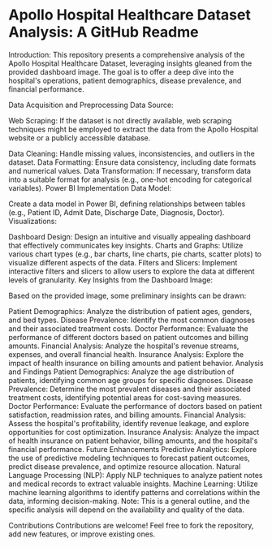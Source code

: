 # Apollo Hospital Healthcare Dataset Analysis: A GitHub Readme

Introduction:
This repository presents a comprehensive analysis of the Apollo Hospital Healthcare Dataset, leveraging insights gleaned from the provided dashboard image. The goal is to offer a deep dive into the hospital's operations, patient demographics, disease prevalence, and financial performance.

Data Acquisition and Preprocessing
Data Source:

Web Scraping: If the dataset is not directly available, web scraping techniques might be employed to extract the data from the Apollo Hospital website or a publicly accessible database.

Data Cleaning: Handle missing values, inconsistencies, and outliers in the dataset.
Data Formatting: Ensure data consistency, including date formats and numerical values.
Data Transformation: If necessary, transform data into a suitable format for analysis (e.g., one-hot encoding for categorical variables).
Power BI Implementation
Data Model:

Create a data model in Power BI, defining relationships between tables (e.g., Patient ID, Admit Date, Discharge Date, Diagnosis, Doctor).
Visualizations:

Dashboard Design: Design an intuitive and visually appealing dashboard that effectively communicates key insights.
Charts and Graphs: Utilize various chart types (e.g., bar charts, line charts, pie charts, scatter plots) to visualize different aspects of the data.
Filters and Slicers: Implement interactive filters and slicers to allow users to explore the data at different levels of granularity.
Key Insights from the Dashboard Image:

Based on the provided image, some preliminary insights can be drawn:

Patient Demographics: Analyze the distribution of patient ages, genders, and bed types.
Disease Prevalence: Identify the most common diagnoses and their associated treatment costs.
Doctor Performance: Evaluate the performance of different doctors based on patient outcomes and billing amounts.
Financial Analysis: Analyze the hospital's revenue streams, expenses, and overall financial health.
Insurance Analysis: Explore the impact of health insurance on billing amounts and patient behavior.
Analysis and Findings
Patient Demographics: Analyze the age distribution of patients, identifying common age groups for specific diagnoses.
Disease Prevalence: Determine the most prevalent diseases and their associated treatment costs, identifying potential areas for cost-saving measures.
Doctor Performance: Evaluate the performance of doctors based on patient satisfaction, readmission rates, and billing amounts.
Financial Analysis: Assess the hospital's profitability, identify revenue leakage, and explore opportunities for cost optimization.
Insurance Analysis: Analyze the impact of health insurance on patient behavior, billing amounts, and the hospital's financial performance.
Future Enhancements
Predictive Analytics: Explore the use of predictive modeling techniques to forecast patient outcomes, predict disease prevalence, and optimize resource allocation.
Natural Language Processing (NLP): Apply NLP techniques to analyze patient notes and medical records to extract valuable insights.
Machine Learning: Utilize machine learning algorithms to identify patterns and correlations within the data, informing decision-making.
Note: This is a general outline, and the specific analysis will depend on the availability and quality of the data.

Contributions
Contributions are welcome! Feel free to fork the repository, add new features, or improve existing ones.
